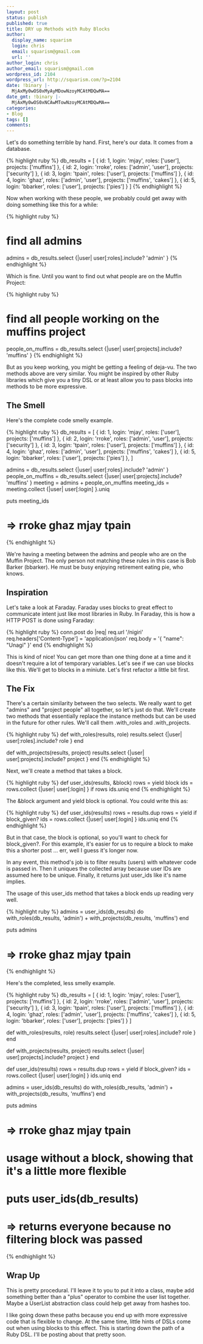 ```yaml
---
layout: post
status: publish
published: true
title: DRY up Methods with Ruby Blocks
author:
  display_name: squarism
  login: chris
  email: squarism@gmail.com
  url: ''
author_login: chris
author_email: squarism@gmail.com
wordpress_id: 2104
wordpress_url: http://squarism.com/?p=2104
date: !binary |-
  MjAxMy0wOS0xMyAyMDowNzoyMCAtMDQwMA==
date_gmt: !binary |-
  MjAxMy0wOS0xNCAwMTowNzoyMCAtMDQwMA==
categories:
- Blog
tags: []
comments:
---
```

Let's do something terrible by hand.  First, here's our data.  It comes from a database.

{% highlight ruby %}
db_results = [
  { id: 1, login: 'mjay', roles: ['user'], projects: ['muffins'] },
  { id: 2, login: 'rroke', roles: ['admin', 'user'], projects: ['security'] },
  { id: 3, login: 'tpain', roles: ['user'], projects: ['muffins'] },
  { id: 4, login: 'ghaz', roles: ['admin', 'user'], projects: ['muffins', 'cakes'] },
  { id: 5, login: 'bbarker', roles: ['user'], projects: ['pies'] }
]
{% endhighlight %}

Now when working with these people, we probably could get away with doing something like this for a while:

{% highlight ruby %}
# find all admins
admins = db_results.select {|user| user[:roles].include? 'admin' }
{% endhighlight %}


Which is fine.  Until you want to find out what people are on the Muffin Project:

{% highlight ruby %}
# find all people working on the muffins project
people_on_muffins = db_results.select {|user| user[:projects].include? 'muffins' }
{% endhighlight %}


<p>But as you keep working, you might be getting a feeling of deja-vu.  The two methods above are very similar.  You might be inspired by other Ruby libraries which give you a tiny DSL or at least allow you to pass blocks into methods to be more expressive.</p>

<!-- more -->

<h2>The Smell</h2>
Here's the complete code smelly example.

{% highlight ruby %}
db_results = [
  { id: 1, login: 'mjay', roles: ['user'], projects: ['muffins'] },
  { id: 2, login: 'rroke', roles: ['admin', 'user'], projects: ['security'] },
  { id: 3, login: 'tpain', roles: ['user'], projects: ['muffins'] },
  { id: 4, login: 'ghaz', roles: ['admin', 'user'], projects: ['muffins', 'cakes'] },
  { id: 5, login: 'bbarker', roles: ['user'], projects: ['pies'] },
]

admins = db_results.select {|user| user[:roles].include? 'admin' }
people_on_muffins = db_results.select {|user| user[:projects].include? 'muffins' }
meeting = admins + people_on_muffins
meeting_ids = meeting.collect {|user| user[:login] }.uniq

puts meeting_ids
# => rroke ghaz mjay tpain
{% endhighlight %}


<p>We're having a meeting between the admins and people who are on the Muffin Project.  The only person not matching these rules in this case is Bob Barker (bbarker).  He must be busy enjoying retirement eating pie, who knows.</p>

<h2>Inspiration</h2>
<p>
Let's take a look at Faraday.  Faraday uses blocks to great effect to communicate intent just like most libraries in Ruby.  In Faraday, this is how a HTTP POST is done using Faraday:
</p>

{% highlight ruby %}
conn.post do |req|
  req.url '/nigiri'
  req.headers['Content-Type'] = 'application/json'
  req.body = '{ "name": "Unagi" }'
end
{% endhighlight %}


<p>This is kind of nice!  You can get more than one thing done at a time and it doesn't require a lot of temporary variables.  Let's see if we can use blocks like this.  We'll get to blocks in a miniute.  Let's first refactor a little bit first.</p>

<h2>The Fix</h2>
<p>There's a certain similarity between the two selects.  We really want to get "admins" and "project people" all together, so let's just do that.  We'll create two methods that essentially replace the instance methods but can be used in the future for other rules.  We'll call them .with_roles and .with_projects.</p>

{% highlight ruby %}
def with_roles(results, role)
  results.select {|user| user[:roles].include? role }
end

def with_projects(results, project)
  results.select {|user| user[:projects].include? project }
end
{% endhighlight %}


<p>Next, we'll create a method that takes a block.</p>
{% highlight ruby %}
def user_ids(results, &block)
  rows = yield block
  ids = rows.collect {|user| user[:login] } if rows
  ids.uniq
end
{% endhighlight %}


<p>The &block argument and yield block is optional.  You could write this as:</p>
{% highlight ruby %}
 def user_ids(results)
   rows = results.dup
   rows = yield if block_given?
   ids = rows.collect {|user| user[:login] }
   ids.uniq
 end
{% endhighlight %}

<p>
But in that case, the block is optional, so you'll want to check for block_given?.  For this example, it's easier for us to require a block to make this a shorter post ... err, well I guess it's longer now.</p>

<p>In any event, this method's job is to filter results (users) with whatever code is passed in.  Then it uniques the collected array because user IDs are assumed here to be unique.  Finally, it returns just user_ids like it's name implies.</p>

<p>The usage of this user_ids method that takes a block ends up reading very well.</p>
{% highlight ruby %}
admins = user_ids(db_results) do
  with_roles(db_results, 'admin') +
  with_projects(db_results, 'muffins')
end

puts admins
# => rroke ghaz mjay tpain
{% endhighlight %}

<p>Here's the completed, less smelly example.</p>
{% highlight ruby %}
db_results = [
  { id: 1, login: 'mjay', roles: ['user'], projects: ['muffins'] },
  { id: 2, login: 'rroke', roles: ['admin', 'user'], projects: ['security'] },
  { id: 3, login: 'tpain', roles: ['user'], projects: ['muffins'] },
  { id: 4, login: 'ghaz', roles: ['admin', 'user'], projects: ['muffins', 'cakes'] },
  { id: 5, login: 'bbarker', roles: ['user'], projects: ['pies'] }
]

def with_roles(results, role)
  results.select {|user| user[:roles].include? role }
end

def with_projects(results, project)
  results.select {|user| user[:projects].include? project }
end

def user_ids(results)
  rows = results.dup
  rows = yield if block_given?
  ids = rows.collect {|user| user[:login] }
  ids.uniq
end

admins = user_ids(db_results) do
  with_roles(db_results, 'admin') +
  with_projects(db_results, 'muffins')
end

puts admins
# => rroke ghaz mjay tpain

# usage without a block, showing that it's a little more flexible
# puts user_ids(db_results)
# => returns everyone because no filtering block was passed
{% endhighlight %}


<h2>Wrap Up</h2>
<p>This is pretty procedural.  I'll leave it to you to put it into a class, maybe add something better than a "plus" operator to combine the user list together.  Maybe a UserList abstraction class could help get away from hashes too.</p>
<p>I like going down these paths because you end up with more expressive code that is flexible to change.  At the same time, little hints of DSLs come out when using blocks to this effect.  This is starting down the path of a Ruby DSL. I'll be posting about that pretty soon.</p>
